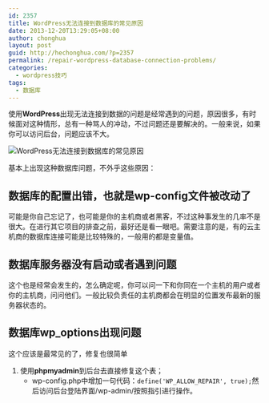 ```yaml
---
id: 2357
title: WordPress无法连接到数据库的常见原因
date: 2013-12-20T13:29:05+08:00
author: chonghua
layout: post
guid: http://hechonghua.com/?p=2357
permalink: /repair-wordpress-database-connection-problems/
categories:
  - wordpress技巧
tags:
  - 数据库
---
```

使用**WordPress**出现无法连接到数据的问题是经常遇到的问题，原因很多，有时候面对这种情形，总有一种骂人的冲动，不过问题还是要解决的。一般来说，如果你可以访问后台，问题应该不大。

<!--more-->

<img style="margin-right: auto; margin-left: auto; float: none; display: block;" src="http://g.hiphotos.bdimg.com/album/s%3D550%3Bq%3D90%3Bc%3Dxiangce%2C100%2C100/sign=35cc0944a38b87d65442ab1a37335905/8601a18b87d6277f18ff894d2a381f30e824fcd2.jpg?referer=a674c8660bf79052b608730e3cb0&x=.jpg" alt="WordPress无法连接到数据库的常见原因" /> 

基本上出现这种数据库问题，不外乎这些原因：

<h2 align="left">
  数据库的配置出错，也就是<strong>wp-config</strong>文件被改动了
</h2>

可能是你自己忘记了，也可能是你的主机商或者黑客，不过这种事发生的几率不是很大。在进行其它项目的排查之前，最好还是看一眼吧。需要注意的是，有的云主机商的数据库连接可能是比较特殊的，一般用的都是变量值。

## 数据库服务器没有启动或者遇到问题

这个也是经常会发生的，怎么确定呢，你可以问一下和你同在一个主机的用户或者你的主机商，问问他们。一般比较负责任的主机商都会在明显的位置发布最新的服务器状态的。

## 数据库**wp_options**出现问题

这个应该是最常见的了，修复也很简单

  1. 使用**phpmyadmin**到后台去直接修复这个表； 
      * wp-config.php中增加一句代码：`define('WP_ALLOW_REPAIR', true);`然后访问后台登陆界面/wp-admin/按照指引进行操作。</ol>